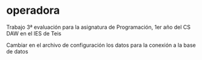 # operadora
Trabajo 3ª evaluación para la asignatura de Programación, 1er año del CS DAW en el IES de Teis

Cambiar en el archivo de configuración los datos para la conexión a la base de datos
